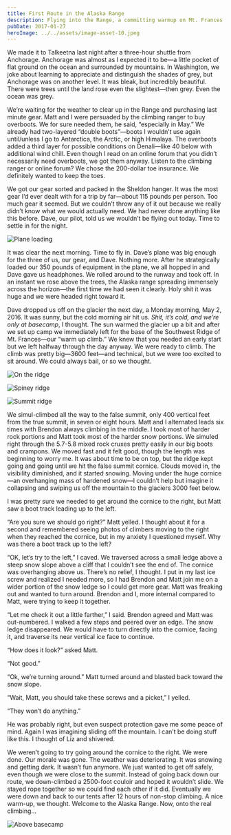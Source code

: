 ```yaml
---
title: First Route in the Alaska Range
description: Flying into the Range, a committing warmup on Mt. Frances, and a long first day.
pubDate: 2017-01-27
heroImage: ../../assets/image-asset-10.jpeg
---
```


We made it to Talkeetna last night after a three-hour shuttle from Anchorage. Anchorage was almost as I expected it to be—a little pocket of flat ground on the ocean and surrounded by mountains. In Washington, we joke about learning to appreciate and distinguish the shades of grey, but Anchorage was on another level. It was bleak, but incredibly beautiful. There were trees until the land rose even the slightest—then grey. Even the ocean was grey.

We’re waiting for the weather to clear up in the Range and purchasing last minute gear. Matt and I were persuaded by the climbing ranger to buy overboots. We for sure needed them, he said, “especially in May.” We already had two-layered “double boots”—boots I wouldn’t use again until/unless I go to Antarctica, the Arctic, or high Himalaya. The overboots added a third layer for possible conditions on Denali—like 40 below with additional wind chill. Even though I read on an online forum that you didn’t necessarily need overboots, we got them anyway. Listen to the climbing ranger or online forum? We chose the 200-dollar toe insurance. We definitely wanted to keep the toes.

We got our gear sorted and packed in the Sheldon hanger. It was the most gear I’d ever dealt with for a trip by far—about 115 pounds per person. Too much gear it seemed. But we couldn’t throw any of it out because we really didn’t know what we would actually need. We had never done anything like this before. Dave, our pilot, told us we wouldn’t be flying out today. Time to settle in for the night.

![Plane loading](/images/image-asset-11.jpeg)

It was clear the next morning. Time to fly in. Dave’s plane was big enough for the three of us, our gear, and Dave. Nothing more. After he strategically loaded our 350 pounds of equipment in the plane, we all hopped in and Dave gave us headphones. We rolled around to the runway and took off. In an instant we rose above the trees, the Alaska range spreading immensely across the horizon—the first time we had seen it clearly. Holy shit it was huge and we were headed right toward it.

Dave dropped us off on the glacier the next day, a Monday morning, May 2, 2016. It was sunny, but the cold morning air hit us. _Shit, it’s cold, and we’re only at basecamp_, I thought. The sun warmed the glacier up a bit and after we set up camp we immediately left for the base of the Southwest Ridge of Mt. Frances—our “warm up climb.” We knew that you needed an early start but we left halfway through the day anyway. We were ready to climb. The climb was pretty big—3600 feet—and technical, but we were too excited to sit around. We could always bail, or so we thought.

![On the ridge](/images/image-asset-12.jpeg)

![Spiney ridge](/images/image-asset-13.jpeg)

![Summit ridge](/images/image-asset-14.jpeg)

We simul-climbed all the way to the false summit, only 400 vertical feet from the true summit, in seven or eight hours. Matt and I alternated leads six times with Brendon always climbing in the middle. I took most of harder rock portions and Matt took most of the harder snow portions. We simuled right through the 5.7-5.8 mixed rock cruxes pretty easily in our big boots and crampons. We moved fast and it felt good, though the length was beginning to worry me. It was about time to be on top, but the ridge kept going and going until we hit the false summit cornice. Clouds moved in, the visibility diminished, and it started snowing. Moving under the huge cornice—an overhanging mass of hardened snow—I couldn’t help but imagine it collapsing and swiping us off the mountain to the glaciers 3000 feet below.

I was pretty sure we needed to get around the cornice to the right, but Matt saw a boot track leading up to the left.

“Are you sure we should go right?” Matt yelled. I thought about it for a second and remembered seeing photos of climbers moving to the right when they reached the cornice, but in my anxiety I questioned myself. Why was there a boot track up to the left?

“OK, let’s try to the left,” I caved. We traversed across a small ledge above a steep snow slope above a cliff that I couldn’t see the end of. The cornice was overhanging above us. There’s no relief, I thought. I put in my last ice screw and realized I needed more, so I had Brendon and Matt join me on a wider portion of the snow ledge so I could get more gear. Matt was freaking out and wanted to turn around. Brendon and I, more internal compared to Matt, were trying to keep it together.

“Let me check it out a little farther,” I said. Brendon agreed and Matt was out-numbered. I walked a few steps and peered over an edge. The snow ledge disappeared. We would have to turn directly into the cornice, facing it, and traverse its near vertical ice face to continue.

“How does it look?” asked Matt.

“Not good.”

“Ok, we’re turning around.” Matt turned around and blasted back toward the snow slope.

“Wait, Matt, you should take these screws and a picket,” I yelled.

“They won’t do anything.”

He was probably right, but even suspect protection gave me some peace of mind. Again I was imagining sliding off the mountain. I can’t be doing stuff like this. I thought of Liz and shivered.

We weren’t going to try going around the cornice to the right. We were done. Our morale was gone. The weather was deteriorating. It was snowing and getting dark. It wasn’t fun anymore. We just wanted to get off safely, even though we were close to the summit. Instead of going back down our route, we down-climbed a 2500-foot couloir and hoped it wouldn’t slide. We stayed rope together so we could find each other if it did. Eventually we were down and back to our tents after 12 hours of non-stop climbing. A nice warm-up, we thought. Welcome to the Alaska Range. Now, onto the real climbing…

![Above basecamp](/images/image-asset-15.jpeg)


